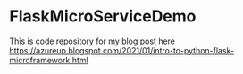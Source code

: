 # FlaskMicroServiceDemo

This is code repository for my blog post here 
https://azureup.blogspot.com/2021/01/intro-to-python-flask-microframework.html
